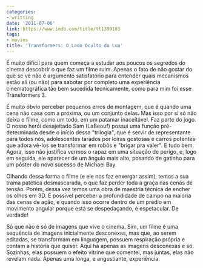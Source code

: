 ```yaml
---
categories:
- writting
date: '2011-07-06'
link: https://www.imdb.com/title/tt1399103
tags:
- movies
title: 'Transformers: O Lado Oculto da Lua'
---
```


É muito difícil para quem começa a estudar aos poucos os segredos do cinema descobrir o que faz um filme ruim. Apenas o fato de não gostar do que se vê não é argumento satisfatório para entender quais mecanismos estão ali (ou não) para sabotar por completo uma experiência cinematográfica tão bem sucedida tecnicamente, como para mim foi esse Transformers 3.

É muito óbvio perceber pequenos erros de montagem, que é quando uma cena não casa com a próxima, ou um conjunto delas. Mas isso por si só não deixa o filme, como um todo, em um patamar inaceitável. Faz parte do jogo. O nosso herói desajeitado Sam (LaBeouf) possui uma função pré-determinada desde o início dessa "trilogia", que é servir de representante para todos nós, adolescentes tarados por loiras gostosas e carros potentes que adora vê-los se transformar em robôs e "brigar pra valer". E tudo bem. Agora, isso não justifica vermos o rapaz em uma situação de perigo, e, logo em seguida, ele aparecer de um ângulo mais alto, posando de gatinho para um pôster do novo sucesso de Michael Bay.

Olhando dessa forma o filme (e ele nos faz enxergar assim), temos a sua trama patética desmascarada, o que faz perder toda a graça nas cenas de tensão. Porém, dessa vez temos uma obra de maestria técnica de encher os olhos em 3D. É possível perceber a profundidade de campo na maioria das cenas de ação, e quando isso ocorre dentro de um prédio em movimento angular porque está se despedaçando, é espetacular. De verdade!

Só que não é só de imagens que vive o cinema. Sim, um filme é uma sequência de imagens inicialmente desconexas, mas que, ao serem editadas, se transformam em linguagem, possuem respiração própria e contam a história que quiser. Aqui há apenas as imagens desconexas e só. Sozinhas, elas possuem o efeito vitrine que comentei, mas juntas, elas não revelam nada. Apenas uma longa, e angustiante, experiência.

